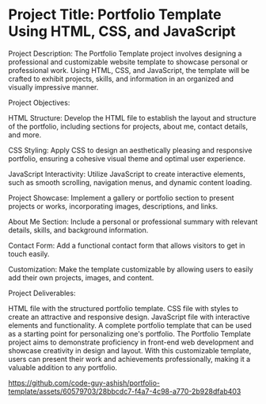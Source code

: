 # Project Title: Portfolio Template Using HTML, CSS, and JavaScript

Project Description:
The Portfolio Template project involves designing a professional and customizable website template to showcase personal or professional work. Using HTML, CSS, and JavaScript, the template will be crafted to exhibit projects, skills, and information in an organized and visually impressive manner.

Project Objectives:

HTML Structure: Develop the HTML file to establish the layout and structure of the portfolio, including sections for projects, about me, contact details, and more.

CSS Styling: Apply CSS to design an aesthetically pleasing and responsive portfolio, ensuring a cohesive visual theme and optimal user experience.

JavaScript Interactivity: Utilize JavaScript to create interactive elements, such as smooth scrolling, navigation menus, and dynamic content loading.

Project Showcase: Implement a gallery or portfolio section to present projects or works, incorporating images, descriptions, and links.

About Me Section: Include a personal or professional summary with relevant details, skills, and background information.

Contact Form: Add a functional contact form that allows visitors to get in touch easily.

Customization: Make the template customizable by allowing users to easily add their own projects, images, and content.

Project Deliverables:

HTML file with the structured portfolio template.
CSS file with styles to create an attractive and responsive design.
JavaScript file with interactive elements and functionality.
A complete portfolio template that can be used as a starting point for personalizing one's portfolio.
The Portfolio Template project aims to demonstrate proficiency in front-end web development and showcase creativity in design and layout. With this customizable template, users can present their work and achievements professionally, making it a valuable addition to any portfolio.


https://github.com/code-guy-ashish/portfolio-template/assets/60579703/28bbcdc7-f4a7-4c98-a770-2b928dfab403


